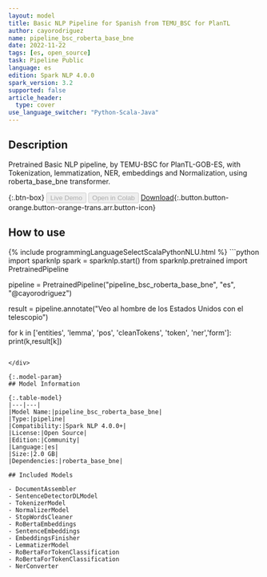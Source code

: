 ```yaml
---
layout: model
title: Basic NLP Pipeline for Spanish from TEMU_BSC for PlanTL
author: cayorodriguez
name: pipeline_bsc_roberta_base_bne
date: 2022-11-22
tags: [es, open_source]
task: Pipeline Public
language: es
edition: Spark NLP 4.0.0
spark_version: 3.2
supported: false
article_header:
  type: cover
use_language_switcher: "Python-Scala-Java"
---
```


## Description

Pretrained Basic NLP pipeline,  by TEMU-BSC for PlanTL-GOB-ES, with Tokenization, lemmatization, NER, embeddings and Normalization, using roberta_base_bne transformer.

{:.btn-box}
<button class="button button-orange" disabled>Live Demo</button>
<button class="button button-orange" disabled>Open in Colab</button>
[Download](https://s3.amazonaws.com/community.johnsnowlabs.com/cayorodriguez/pipeline_bsc_roberta_base_bne_es_4.0.0_3.2_1669122787149.zip){:.button.button-orange.button-orange-trans.arr.button-icon}

## How to use



<div class="tabs-box" markdown="1">
{% include programmingLanguageSelectScalaPythonNLU.html %}
```python
import sparknlp
spark = sparknlp.start()
from sparknlp.pretrained import PretrainedPipeline

pipeline = PretrainedPipeline("pipeline_bsc_roberta_base_bne", "es", "@cayorodriguez")

result = pipeline.annotate("Veo al hombre de los Estados Unidos con el telescopio")

for k in ['entities', 'lemma',  'pos',  'cleanTokens', 'token', 'ner','form']:
    print(k,result[k])
```

</div>

{:.model-param}
## Model Information

{:.table-model}
|---|---|
|Model Name:|pipeline_bsc_roberta_base_bne|
|Type:|pipeline|
|Compatibility:|Spark NLP 4.0.0+|
|License:|Open Source|
|Edition:|Community|
|Language:|es|
|Size:|2.0 GB|
|Dependencies:|roberta_base_bne|

## Included Models

- DocumentAssembler
- SentenceDetectorDLModel
- TokenizerModel
- NormalizerModel
- StopWordsCleaner
- RoBertaEmbeddings
- SentenceEmbeddings
- EmbeddingsFinisher
- LemmatizerModel
- RoBertaForTokenClassification
- RoBertaForTokenClassification
- NerConverter
